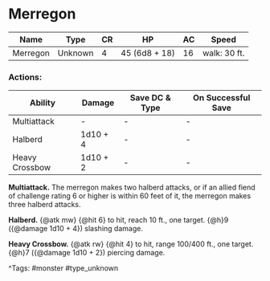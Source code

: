# Merregon

| Name | Type | CR | HP | AC | Speed |
|------|------|----|----|----|-------|
| Merregon | Unknown | 4 | 45 (6d8 + 18) | 16 | walk: 30 ft. |

### Actions:

| Ability | Damage | Save DC & Type | On Successful Save |
|---------|--------|----------------|--------------------|
| Multiattack | - | - | - |
| Halberd | 1d10 + 4 | - | - |
| Heavy Crossbow | 1d10 + 2 | - | - |


**Multiattack.** The merregon makes two halberd attacks, or if an allied fiend of challenge rating 6 or higher is within 60 feet of it, the merregon makes three halberd attacks.

**Halberd.** {@atk mw} {@hit 6} to hit, reach 10 ft., one target. {@h}9 ({@damage 1d10 + 4}) slashing damage.

**Heavy Crossbow.** {@atk rw} {@hit 4} to hit, range 100/400 ft., one target. {@h}7 ({@damage 1d10 + 2}) piercing damage.

^Tags: #monster #type_unknown